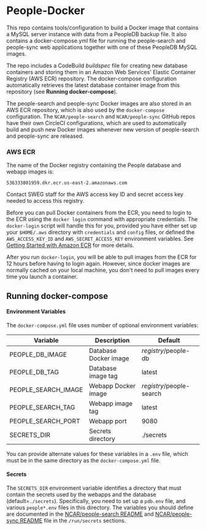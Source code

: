 # People-Docker

This repo contains tools/configuration to build a Docker image that contains
a MySQL server instance with data from a PeopleDB backup file. It also
contains a docker-compose.yml file for running the people-search and
people-sync web applications together with one of these PeopleDB MySQL images.

The repo includes a CodeBuild *buildspec* file for creating new database containers
and storing them in an Amazon Web Services' Elastic Container Registry (AWS ECR)
repository. The docker-compose configuration automatically retrieves the latest database
container image from this repository (see **Running docker-compose**).

The people-search and people-sync Docker images are also stored in an AWS ECR
repository, which is also used by the `docker-compose` configuration. The
`NCAR/people-search` and `NCAR/people-sync` GitHub repos have their own CircleCI
configurations, which are used to automatically build and push new Docker images
whenever new version of people-search and people-sync are released.

### AWS ECR

The name of the Docker registry containing the People database and webapp images is:

    536333801959.dkr.ecr.us-east-2.amazonaws.com

Contact SWEG staff for the AWS access key ID and secret access key needed to access this registry.

Before you can pull Docker containers from the ECR, you need to login to the ECR using
the `docker login` command with appropriate credentials. The `docker-login` script
will handle this for you, provided you have either set up your `$HOME/.aws` directory with
`credentials` and `config` files, or defined the `AWS_ACCESS_KEY_ID` and `AWS_SECRET_ACCESS_KEY`
environment variables. See
[Getting Started with Amazon ECR](https://docs.aws.amazon.com/AmazonECR/latest/userguide/ECR_GetStarted.html)
for more details.

After you run `docker-login`, you will be able to pull images from the ECR for 12 hours before
having to login again. However, since docker images are normally cached on your local machine,
you don't need to pull images every time you launch a container. 

## Running docker-compose 

#### Environment Variables

The `docker-compose.yml` file uses number of optional environment variables:

Variable|Description|Default
--------|-----------|-------
PEOPLE_DB_IMAGE|Database Docker image|*registry*/people-db
PEOPLE_DB_TAG|Database image tag|latest
PEOPLE_SEARCH_IMAGE|Webapp Docker image|*registry*/people-search
PEOPLE_SEARCH_TAG|Webapp image tag|latest
PEOPLE_SEARCH_PORT|Webapp port|9080
SECRETS_DIR|Secrets directory|./secrets

You can provide alternate values for these variables in a `.env` file, which must be in the same
directory as the `docker-compose.yml` file.

#### Secrets

The `SECRETS_DIR` environment variable identifies a directory that must contain the secrets used
by the webapps and the database (default=`./secrets`). Specifically, you need to set up a `pdb.env` file,
and various `people*.env` files in this directory. The variables you should define are documented in the
[NCAR/people-search README](https://github.com/NCAR/people-search/blob/master/README.md)
and [NCAR/people-sync README](https://github.com/NCAR/people-sync/blob/master/README.md)
file in the `/run/secrets` sections.

